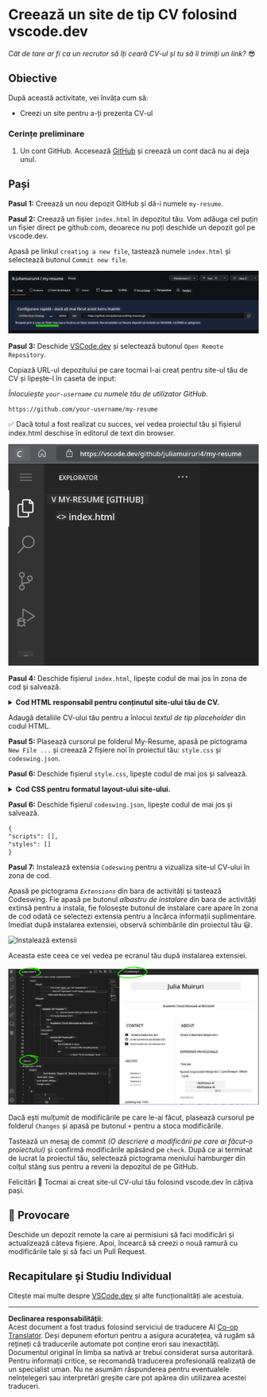 <!--
CO_OP_TRANSLATOR_METADATA:
{
  "original_hash": "2fcb983b8dbadadb1bc2e97f8c12dac5",
  "translation_date": "2025-08-28T08:19:41+00:00",
  "source_file": "8-code-editor/1-using-a-code-editor/assignment.md",
  "language_code": "ro"
}
-->
# Creează un site de tip CV folosind vscode.dev

_Cât de tare ar fi ca un recrutor să îți ceară CV-ul și tu să îi trimiți un link?_ 😎

## Obiective

După această activitate, vei învăța cum să:

- Creezi un site pentru a-ți prezenta CV-ul

### Cerințe preliminare

1. Un cont GitHub. Accesează [GitHub](https://github.com/) și creează un cont dacă nu ai deja unul.

## Pași

**Pasul 1:** Creează un nou depozit GitHub și dă-i numele `my-resume`.

**Pasul 2:** Creează un fișier `index.html` în depozitul tău. Vom adăuga cel puțin un fișier direct pe github.com, deoarece nu poți deschide un depozit gol pe vscode.dev.

Apasă pe linkul `creating a new file`, tastează numele `index.html` și selectează butonul `Commit new file`.

![Creează un fișier nou pe github.com](../../../../translated_images/new-file-github.com.c886796d800e8056561829a181be1382c5303da9d902d8b2dd82b68a4806e21f.ro.png)

**Pasul 3:** Deschide [VSCode.dev](https://vscode.dev) și selectează butonul `Open Remote Repository`.

Copiază URL-ul depozitului pe care tocmai l-ai creat pentru site-ul tău de CV și lipește-l în caseta de input:

_Înlocuiește `your-username` cu numele tău de utilizator GitHub._

```
https://github.com/your-username/my-resume
```

✅ Dacă totul a fost realizat cu succes, vei vedea proiectul tău și fișierul index.html deschise în editorul de text din browser.

![Creează un fișier nou](../../../../translated_images/project-on-vscode.dev.e79815a9a95ee7feac72ebe5c941c91279716be37c575dbdbf2f43bea2c7d8b6.ro.png)

**Pasul 4:** Deschide fișierul `index.html`, lipește codul de mai jos în zona de cod și salvează.

<details>
    <summary><b>Cod HTML responsabil pentru conținutul site-ului tău de CV.</b></summary>
    
        <html>

            <head>
                <link href="style.css" rel="stylesheet">
                <link rel="stylesheet" href="https://cdnjs.cloudflare.com/ajax/libs/font-awesome/5.15.4/css/all.min.css">
                <title>Numele Tău Aici!</title>
            </head>
            <body>
                <header id="header">
                    <!-- antetul CV-ului cu numele și titlul tău -->
                    <h1>Numele Tău Aici!</h1>
                    <hr>
                    Rolul Tău!
                    <hr>
                </header>
                <main>
                    <article id="mainLeft">
                        <section>
                            <h2>CONTACT</h2>
                            <!-- informații de contact, inclusiv social media -->
                            <p>
                                <i class="fa fa-envelope" aria-hidden="true"></i>
                                <a href="mailto:username@domain.top-level domain">Scrie emailul tău aici</a>
                            </p>
                            <p>
                                <i class="fab fa-github" aria-hidden="true"></i>
                                <a href="github.com/yourGitHubUsername">Scrie numele tău de utilizator aici!</a>
                            </p>
                            <p>
                                <i class="fab fa-linkedin" aria-hidden="true"></i>
                                <a href="linkedin.com/yourLinkedInUsername">Scrie numele tău de utilizator aici!</a>
                            </p>
                        </section>
                        <section>
                            <h2>ABILITĂȚI</h2>
                            <!-- abilitățile tale -->
                            <ul>
                                <li>Abilitatea 1!</li>
                                <li>Abilitatea 2!</li>
                                <li>Abilitatea 3!</li>
                                <li>Abilitatea 4!</li>
                            </ul>
                        </section>
                        <section>
                            <h2>EDUCAȚIE</h2>
                            <!-- educația ta -->
                            <h3>Scrie cursul tău aici!</h3>
                            <p>
                                Scrie instituția ta aici!
                            </p>
                            <p>
                                Data de început - Data de final
                            </p>
                        </section>            
                    </article>
                    <article id="mainRight">
                        <section>
                            <h2>DESPRE</h2>
                            <!-- despre tine -->
                            <p>Scrie câteva cuvinte despre tine!</p>
                        </section>
                        <section>
                            <h2>EXPERIENȚĂ PROFESIONALĂ</h2>
                            <!-- experiența ta profesională -->
                            <h3>Titlul Jobului</h3>
                            <p>
                                Numele Organizației Aici | Luna de început – Luna de final
                            </p>
                            <ul>
                                    <li>Sarcina 1 - Scrie ce ai făcut!</li>
                                    <li>Sarcina 2 - Scrie ce ai făcut!</li>
                                    <li>Scrie rezultatele/impactul contribuției tale</li>
                                    
                            </ul>
                            <h3>Titlul Jobului 2</h3>
                            <p>
                                Numele Organizației Aici | Luna de început – Luna de final
                            </p>
                            <ul>
                                    <li>Sarcina 1 - Scrie ce ai făcut!</li>
                                    <li>Sarcina 2 - Scrie ce ai făcut!</li>
                                    <li>Scrie rezultatele/impactul contribuției tale</li>
                                    
                            </ul>
                        </section>
                    </article>
                </main>
            </body>
        </html>
</details>

Adaugă detaliile CV-ului tău pentru a înlocui _textul de tip placeholder_ din codul HTML.

**Pasul 5:** Plasează cursorul pe folderul My-Resume, apasă pe pictograma `New File ...` și creează 2 fișiere noi în proiectul tău: `style.css` și `codeswing.json`.

**Pasul 6:** Deschide fișierul `style.css`, lipește codul de mai jos și salvează.

<details>
        <summary><b>Cod CSS pentru formatul layout-ului site-ului.</b></summary>
            
            body {
                font-family: 'Segoe UI', Tahoma, Geneva, Verdana, sans-serif;
                font-size: 16px;
                max-width: 960px;
                margin: auto;
            }
            h1 {
                font-size: 3em;
                letter-spacing: .6em;
                padding-top: 1em;
                padding-bottom: 1em;
            }

            h2 {
                font-size: 1.5em;
                padding-bottom: 1em;
            }

            h3 {
                font-size: 1em;
                padding-bottom: 1em;
            }
            main { 
                display: grid;
                grid-template-columns: 40% 60%;
                margin-top: 3em;
            }
            header {
                text-align: center;
                margin: auto 2em;
            }

            section {
                margin: auto 1em 4em 2em;
            }

            i {
                margin-right: .5em;
            }

            p {
                margin: .2em auto
            }

            hr {
                border: none;
                background-color: lightgray;
                height: 1px;
            }

            h1, h2, h3 {
                font-weight: 100;
                margin-bottom: 0;
            }
            #mainLeft {
                border-right: 1px solid lightgray;
            }
            
</details>

**Pasul 6:** Deschide fișierul `codeswing.json`, lipește codul de mai jos și salvează.

    {
    "scripts": [],
    "styles": []
    }

**Pasul 7:** Instalează extensia `Codeswing` pentru a vizualiza site-ul CV-ului în zona de cod.

Apasă pe pictograma _`Extensions`_ din bara de activități și tastează Codeswing. Fie apasă pe butonul _albastru de instalare_ din bara de activități extinsă pentru a instala, fie folosește butonul de instalare care apare în zona de cod odată ce selectezi extensia pentru a încărca informații suplimentare. Imediat după instalarea extensiei, observă schimbările din proiectul tău 😃.

![Instalează extensii](../../../../8-code-editor/images/install-extension.gif)

Aceasta este ceea ce vei vedea pe ecranul tău după instalarea extensiei.

![Extensia Codeswing în acțiune](../../../../translated_images/after-codeswing-extension-pb.0ebddddcf73b550994947a9084e35e2836c713ae13839d49628e3c764c1cfe83.ro.png)

Dacă ești mulțumit de modificările pe care le-ai făcut, plasează cursorul pe folderul `Changes` și apasă pe butonul `+` pentru a stoca modificările.

Tastează un mesaj de commit _(O descriere a modificării pe care ai făcut-o proiectului)_ și confirmă modificările apăsând pe `check`. După ce ai terminat de lucrat la proiectul tău, selectează pictograma meniului hamburger din colțul stâng sus pentru a reveni la depozitul de pe GitHub.

Felicitări 🎉 Tocmai ai creat site-ul CV-ului tău folosind vscode.dev în câțiva pași.

## 🚀 Provocare

Deschide un depozit remote la care ai permisiuni să faci modificări și actualizează câteva fișiere. Apoi, încearcă să creezi o nouă ramură cu modificările tale și să faci un Pull Request.

## Recapitulare și Studiu Individual

Citește mai multe despre [VSCode.dev](https://code.visualstudio.com/docs/editor/vscode-web?WT.mc_id=academic-0000-alfredodeza) și alte funcționalități ale acestuia.

---

**Declinarea responsabilității**:  
Acest document a fost tradus folosind serviciul de traducere AI [Co-op Translator](https://github.com/Azure/co-op-translator). Deși depunem eforturi pentru a asigura acuratețea, vă rugăm să rețineți că traducerile automate pot conține erori sau inexactități. Documentul original în limba sa nativă ar trebui considerat sursa autoritară. Pentru informații critice, se recomandă traducerea profesională realizată de un specialist uman. Nu ne asumăm răspunderea pentru eventualele neînțelegeri sau interpretări greșite care pot apărea din utilizarea acestei traduceri.